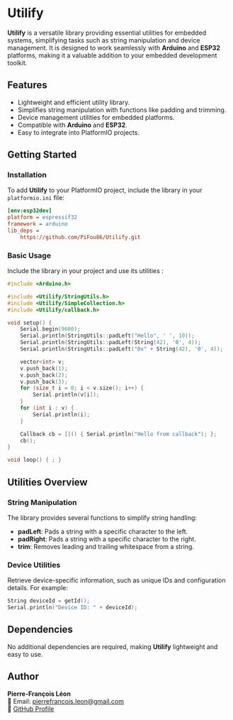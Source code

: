 # Utilify

**Utilify** is a versatile library providing essential utilities for embedded systems, simplifying tasks such as string manipulation and device management. It is designed to work seamlessly with **Arduino** and **ESP32** platforms, making it a valuable addition to your embedded development toolkit.

## Features

- Lightweight and efficient utility library.
- Simplifies string manipulation with functions like padding and trimming.
- Device management utilities for embedded platforms.
- Compatible with **Arduino** and **ESP32**.
- Easy to integrate into PlatformIO projects.

## Getting Started

### Installation

To add **Utilify** to your PlatformIO project, include the library in your `platformio.ini` file:

```ini
[env:esp32dev]
platform = espressif32
framework = arduino
lib_deps =
    https://github.com/PiFou86/Utilify.git
```

### Basic Usage

Include the library in your project and use its utilities :

```cpp
#include <Arduino.h>

#include <Utilify/StringUtils.h>
#include <Utilify/SimpleCollection.h>
#include <Utilify/callback.h>

void setup() { 
    Serial.begin(9600);
    Serial.println(StringUtils::padLeft("Hello", ' ', 10));
    Serial.println(StringUtils::padLeft(String(42), '0', 4));
    Serial.println(StringUtils::padLeft("0x" + String(42), '0', 4));

    vector<int> v;
    v.push_back(1);
    v.push_back(2);
    v.push_back(3);
    for (size_t i = 0; i < v.size(); i++) {
        Serial.println(v[i]);
    }
    for (int i : v) {
        Serial.println(i);
    }

    Callback cb = []() { Serial.println("Hello from callback"); };
    cb();
}

void loop() { ; }
```

## Utilities Overview

### String Manipulation

The library provides several functions to simplify string handling:

- **padLeft**: Pads a string with a specific character to the left.
- **padRight**: Pads a string with a specific character to the right.
- **trim**: Removes leading and trailing whitespace from a string.

### Device Utilities

Retrieve device-specific information, such as unique IDs and configuration details. For example:

```cpp
String deviceId = getId();
Serial.println("Device ID: " + deviceId);
```

## Dependencies

No additional dependencies are required, making **Utilify** lightweight and easy to use.

## Author

**Pierre-François Léon**  
📧 Email: pierrefrancois.leon@gmail.com  
🔗 [GitHub Profile](https://github.com/PiFou86)
